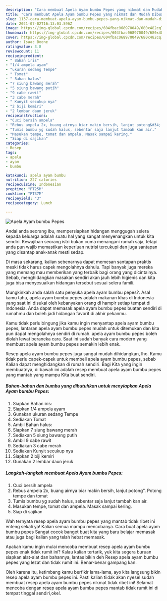 ```yaml
---
description: "Cara membuat Apela Ayam bumbu Pepes yang nikmat dan Mudah Dibuat"
title: "Cara membuat Apela Ayam bumbu Pepes yang nikmat dan Mudah Dibuat"
slug: 1137-cara-membuat-apela-ayam-bumbu-pepes-yang-nikmat-dan-mudah-dibuat
date: 2021-07-02T16:13:03.596Z
image: https://img-global.cpcdn.com/recipes/604fbac068970049/680x482cq70/apela-ayam-bumbu-pepes-foto-resep-utama.jpg
thumbnail: https://img-global.cpcdn.com/recipes/604fbac068970049/680x482cq70/apela-ayam-bumbu-pepes-foto-resep-utama.jpg
cover: https://img-global.cpcdn.com/recipes/604fbac068970049/680x482cq70/apela-ayam-bumbu-pepes-foto-resep-utama.jpg
author: Isaac Boone
ratingvalue: 3.8
reviewcount: 11
recipeingredient:
- " Bahan iris"
- "1/4 ampela ayam"
- "ukuran sedang Tempe"
- " Tomat"
- " Bahan halus"
- "7 siung bawang merah"
- "5 siung bawang putih"
- "9 cabe rawit"
- "3 cabe merah"
- " Kunyit secukup nya"
- "2 biji kemiri"
- "2 lembar daun jeruk"
recipeinstructions:
- "Cuci bersih ampela"
- "Rebus ampela 2x, buang airnya biar makin bersih, lanjut potong&#34;. Potong tempe dan tomat"
- "Tumis bumbu yg sudah halus, sebentar saja lanjut tambah kan air."
- "Masukan tempe, tomat dan ampela. Masak sampai kering."
- "Siap di sajikan"
categories:
- Resep
tags:
- apela
- ayam
- bumbu

katakunci: apela ayam bumbu 
nutrition: 227 calories
recipecuisine: Indonesian
preptime: "PT25M"
cooktime: "PT37M"
recipeyield: "3"
recipecategory: Lunch

---
```



![Apela Ayam bumbu Pepes](https://img-global.cpcdn.com/recipes/604fbac068970049/680x482cq70/apela-ayam-bumbu-pepes-foto-resep-utama.jpg)

Andai anda seorang ibu, mempersiapkan hidangan menggugah selera kepada keluarga adalah suatu hal yang sangat menyenangkan untuk kita sendiri. Kewajiban seorang istri bukan cuma menangani rumah saja, tetapi anda pun wajib memastikan keperluan nutrisi tercukupi dan juga santapan yang disantap anak-anak mesti sedap.

Di masa  sekarang, kalian sebenarnya dapat memesan santapan praktis meski tidak harus capek mengolahnya dahulu. Tapi banyak juga mereka yang memang mau memberikan yang terbaik bagi orang yang dicintainya. Sebab, menghidangkan masakan sendiri akan jauh lebih higienis dan kita juga bisa menyesuaikan hidangan tersebut sesuai selera famili. 



Mungkinkah anda salah satu penyuka apela ayam bumbu pepes?. Asal kamu tahu, apela ayam bumbu pepes adalah makanan khas di Indonesia yang saat ini disukai oleh kebanyakan orang di hampir setiap tempat di Indonesia. Anda dapat memasak apela ayam bumbu pepes buatan sendiri di rumahmu dan boleh jadi hidangan favorit di akhir pekanmu.

Kamu tidak perlu bingung jika kamu ingin menyantap apela ayam bumbu pepes, lantaran apela ayam bumbu pepes mudah untuk ditemukan dan kita pun dapat mengolahnya sendiri di rumah. apela ayam bumbu pepes boleh diolah lewat beraneka cara. Saat ini sudah banyak cara modern yang membuat apela ayam bumbu pepes semakin lebih enak.

Resep apela ayam bumbu pepes juga sangat mudah dihidangkan, lho. Kamu tidak perlu capek-capek untuk membeli apela ayam bumbu pepes, sebab Kalian dapat menghidangkan di rumah sendiri. Bagi Kita yang ingin membuatnya, di bawah ini adalah resep membuat apela ayam bumbu pepes yang mantab yang mampu Kita buat sendiri.

<!--inarticleads1-->

##### Bahan-bahan dan bumbu yang dibutuhkan untuk menyiapkan Apela Ayam bumbu Pepes:

1. Siapkan  Bahan iris:
1. Siapkan 1/4 ampela ayam
1. Gunakan ukuran sedang Tempe
1. Sediakan  Tomat
1. Ambil  Bahan halus:
1. Siapkan 7 siung bawang merah
1. Sediakan 5 siung bawang putih
1. Ambil 9 cabe rawit
1. Sediakan 3 cabe merah
1. Sediakan  Kunyit secukup nya
1. Siapkan 2 biji kemiri
1. Gunakan 2 lembar daun jeruk




<!--inarticleads2-->

##### Langkah-langkah membuat Apela Ayam bumbu Pepes:

1. Cuci bersih ampela
1. Rebus ampela 2x, buang airnya biar makin bersih, lanjut potong&#34;. Potong tempe dan tomat
1. Tumis bumbu yg sudah halus, sebentar saja lanjut tambah kan air.
1. Masukan tempe, tomat dan ampela. Masak sampai kering.
1. Siap di sajikan




Wah ternyata resep apela ayam bumbu pepes yang mantab tidak ribet ini enteng sekali ya! Kalian semua mampu mencobanya. Cara buat apela ayam bumbu pepes Sangat cocok banget buat kita yang baru belajar memasak atau juga bagi kalian yang telah hebat memasak.

Apakah kamu ingin mulai mencoba membuat resep apela ayam bumbu pepes enak tidak rumit ini? Kalau kalian tertarik, yuk kita segera buruan siapkan alat-alat dan bahannya, lantas bikin deh Resep apela ayam bumbu pepes yang lezat dan tidak rumit ini. Benar-benar gampang kan. 

Oleh karena itu, ketimbang kamu berfikir lama-lama, ayo kita langsung bikin resep apela ayam bumbu pepes ini. Pasti kalian tiidak akan nyesel sudah membuat resep apela ayam bumbu pepes nikmat tidak ribet ini! Selamat mencoba dengan resep apela ayam bumbu pepes mantab tidak rumit ini di tempat tinggal sendiri,oke!.

